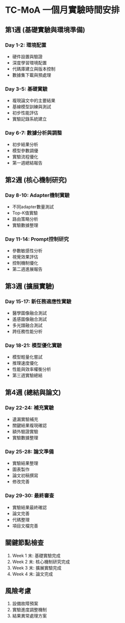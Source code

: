 # TC-MoA 一個月實驗時間安排

## 第1週 (基礎實驗與環境準備)

### Day 1-2: 環境配置
- 硬件設置與驗證
- 深度學習環境配置
- 代碼庫建立與版本控制
- 數據集下載與預處理

### Day 3-5: 基礎實驗
- 複現論文中的主要結果
- 基線模型訓練與測試
- 初步性能評估
- 實驗記錄系統建立

### Day 6-7: 數據分析與調整
- 初步結果分析
- 模型參數調優
- 實驗流程優化
- 第一週總結報告

## 第2週 (核心機制研究)

### Day 8-10: Adapter機制實驗
- 不同adapter數量測試
- Top-K值實驗
- 路由策略分析
- 實驗數據整理

### Day 11-14: Prompt控制研究
- 參數敏感性分析
- 視覺效果評估
- 控制機制優化
- 第二週進展報告

## 第3週 (擴展實驗)

### Day 15-17: 新任務適應性實驗
- 醫學圖像融合測試
- 遙感圖像融合測試
- 多光譜融合測試
- 跨任務性能分析

### Day 18-21: 模型優化實驗
- 模型輕量化嘗試
- 推理速度優化
- 性能與效率權衡分析
- 第三週實驗總結

## 第4週 (總結與論文)

### Day 22-24: 補充實驗
- 遺漏實驗補充
- 關鍵結果複現確認
- 額外驗證實驗
- 實驗數據整理

### Day 25-28: 論文準備
- 實驗結果整理
- 圖表製作
- 論文初稿撰寫
- 修改完善

### Day 29-30: 最終審查
- 實驗結果最終確認
- 論文完善
- 代碼整理
- 項目文檔完善

## 關鍵節點檢查
1. Week 1 末: 基礎實驗完成
2. Week 2 末: 核心機制研究完成
3. Week 3 末: 擴展實驗完成
4. Week 4 末: 論文完成

## 風險考慮
1. 設備故障預案
2. 實驗進度調整機制
3. 結果異常處理方案
